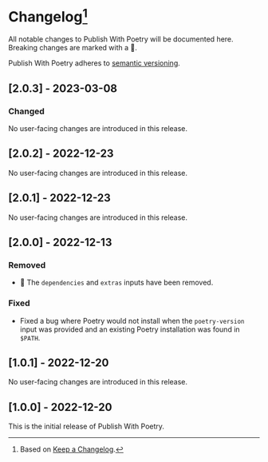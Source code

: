 # Changelog[^1]

All notable changes to Publish With Poetry will be documented here. Breaking changes are marked with a 🚩.

Publish With Poetry adheres to [semantic versioning](https://semver.org/spec/v2.0.0).

## <a name="2-0-3">[2.0.3] - 2023-03-08</a>

### Changed

No user-facing changes are introduced in this release.

## <a name="2-0-2">[2.0.2] - 2022-12-23</a>

No user-facing changes are introduced in this release.

## <a name="2-0-1">[2.0.1] - 2022-12-23</a>

No user-facing changes are introduced in this release.

## <a name="2-0-0">[2.0.0] - 2022-12-13</a>

### Removed

- 🚩 The `dependencies` and `extras` inputs have been removed.

### Fixed

- Fixed a bug where Poetry would not install when the `poetry-version` input was provided and an existing Poetry
  installation was found in `$PATH`.

## <a name="1-0-1">[1.0.1] - 2022-12-20</a>

No user-facing changes are introduced in this release.

## <a name="1-0-0">[1.0.0] - 2022-12-20</a>

This is the initial release of Publish With Poetry.

[^1]: Based on [Keep a Changelog](https://keepachangelog.com).